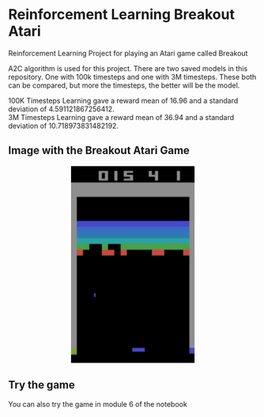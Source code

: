 # Reinforcement Learning Breakout Atari
Reinforcement Learning Project for playing an Atari game called Breakout

A2C algorithm is used for this project. 
There are two saved models in this repository. One with 100k timesteps and one with 3M timesteps. These both can be compared, but more the timesteps, the better will be the model. 

100K Timesteps Learning gave a reward mean of 16.96 and a standard deviation of 4.591121867256412.<br>
3M Timesteps Learning gave a reward mean of 36.94 and a standard deviation of 10.718973831482192.

## Image with the Breakout Atari Game
<div align="center">
    <img src="breakout.png" height=400, width=250>
</div>

## Try the game
You can also try the game in module 6 of the notebook

